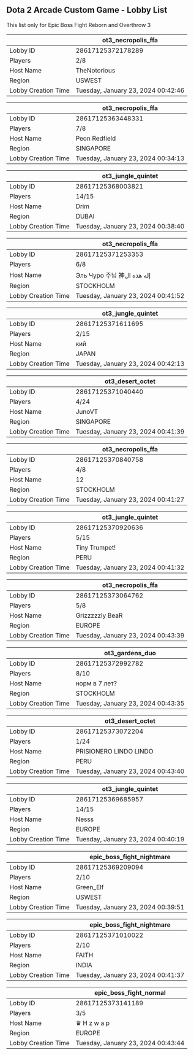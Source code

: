 ## Dota 2 Arcade Custom Game - Lobby List

This list only for Epic Boss Fight Reborn and Overthrow 3

|  | ot3_necropolis_ffa |
| ------ | ------ |
| Lobby ID | 28617125372178289 |
| Players | 2/8 |
| Host Name | TheNotorious |
| Region | USWEST |
| Lobby Creation Time | Tuesday, January 23, 2024 00:42:46 |


|  | ot3_necropolis_ffa |
| ------ | ------ |
| Lobby ID | 28617125363448331 |
| Players | 7/8 |
| Host Name | Peon Redfield |
| Region | SINGAPORE |
| Lobby Creation Time | Tuesday, January 23, 2024 00:34:13 |


|  | ot3_jungle_quintet |
| ------ | ------ |
| Lobby ID | 28617125368003821 |
| Players | 14/15 |
| Host Name | Drim |
| Region | DUBAI |
| Lobby Creation Time | Tuesday, January 23, 2024 00:38:40 |


|  | ot3_necropolis_ffa |
| ------ | ------ |
| Lobby ID | 28617125371253353 |
| Players | 6/8 |
| Host Name | Эль Чуро 주님 神إله هذه ال |
| Region | STOCKHOLM |
| Lobby Creation Time | Tuesday, January 23, 2024 00:41:52 |


|  | ot3_jungle_quintet |
| ------ | ------ |
| Lobby ID | 28617125371611695 |
| Players | 2/15 |
| Host Name | кий |
| Region | JAPAN |
| Lobby Creation Time | Tuesday, January 23, 2024 00:42:13 |


|  | ot3_desert_octet |
| ------ | ------ |
| Lobby ID | 28617125371040440 |
| Players | 4/24 |
| Host Name | JunoVT |
| Region | SINGAPORE |
| Lobby Creation Time | Tuesday, January 23, 2024 00:41:39 |


|  | ot3_necropolis_ffa |
| ------ | ------ |
| Lobby ID | 28617125370840758 |
| Players | 4/8 |
| Host Name | 12 |
| Region | STOCKHOLM |
| Lobby Creation Time | Tuesday, January 23, 2024 00:41:27 |


|  | ot3_jungle_quintet |
| ------ | ------ |
| Lobby ID | 28617125370920636 |
| Players | 5/15 |
| Host Name | Tiny Trumpet! |
| Region | PERU |
| Lobby Creation Time | Tuesday, January 23, 2024 00:41:32 |


|  | ot3_necropolis_ffa |
| ------ | ------ |
| Lobby ID | 28617125373064762 |
| Players | 5/8 |
| Host Name | Grizzzzzly BeaR |
| Region | EUROPE |
| Lobby Creation Time | Tuesday, January 23, 2024 00:43:39 |


|  | ot3_gardens_duo |
| ------ | ------ |
| Lobby ID | 28617125372992782 |
| Players | 8/10 |
| Host Name | норм в 7 лет? |
| Region | STOCKHOLM |
| Lobby Creation Time | Tuesday, January 23, 2024 00:43:35 |


|  | ot3_desert_octet |
| ------ | ------ |
| Lobby ID | 28617125373072204 |
| Players | 1/24 |
| Host Name | PRISIONERO LINDO LINDO |
| Region | PERU |
| Lobby Creation Time | Tuesday, January 23, 2024 00:43:40 |


|  | ot3_jungle_quintet |
| ------ | ------ |
| Lobby ID | 28617125369685957 |
| Players | 14/15 |
| Host Name | Nesss |
| Region | EUROPE |
| Lobby Creation Time | Tuesday, January 23, 2024 00:40:19 |


|  | epic_boss_fight_nightmare |
| ------ | ------ |
| Lobby ID | 28617125369209094 |
| Players | 2/10 |
| Host Name | Green_Elf |
| Region | USWEST |
| Lobby Creation Time | Tuesday, January 23, 2024 00:39:51 |


|  | epic_boss_fight_nightmare |
| ------ | ------ |
| Lobby ID | 28617125371010022 |
| Players | 2/10 |
| Host Name | FAITH |
| Region | INDIA |
| Lobby Creation Time | Tuesday, January 23, 2024 00:41:37 |


|  | epic_boss_fight_normal |
| ------ | ------ |
| Lobby ID | 28617125373141189 |
| Players | 3/5 |
| Host Name | ♛ H z w a p |
| Region | EUROPE |
| Lobby Creation Time | Tuesday, January 23, 2024 00:43:44 |



